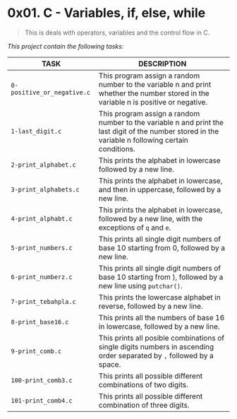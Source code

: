 # 0x01. C - Variables, if, else, while
> This is deals with operators, variables and the control flow in C.

*This project contain the following tasks:*

TASK | DESCRIPTION
--- | ---
`0-positive_or_negative.c` | This program assign a random number to the variable n and print whether the number stored in the variable n is positive or negative.
`1-last_digit.c` | This program assign a random number to the variable n and print the last digit of the number stored in the variable n following certain conditions.
`2-print_alphabet.c` | This prints the alphabet in lowercase followed by a new line.
`3-print_alphabets.c` | This prints the alphabet in lowercase, and then in uppercase, followed by a new line.
`4-print_alphabt.c` | This prints the alphabet in lowercase, followed by a new line, with the exceptions of `q` and `e`.
`5-print_numbers.c` | This prints all single digit numbers of base 10 starting from 0, followed by a new line.
`6-print_numberz.c` | This prints all single digit numbers of base 10 starting from ), followed by a new line using `putchar()`.
`7-print_tebahpla.c` | This prints the lowercase alphabet in reverse, followed by a new line.
`8-print_base16.c` | This prints all the numbers of base 16 in lowercase, followed by a new line.
`9-print_comb.c` | This prints all posible combinations of single digits numbers in ascending order separated by `,` followed by a space.
`100-print_comb3.c` | This prints all possible different combinations of two digits.
`101-print_comb4.c` | This prints all possible different combination of three digits.